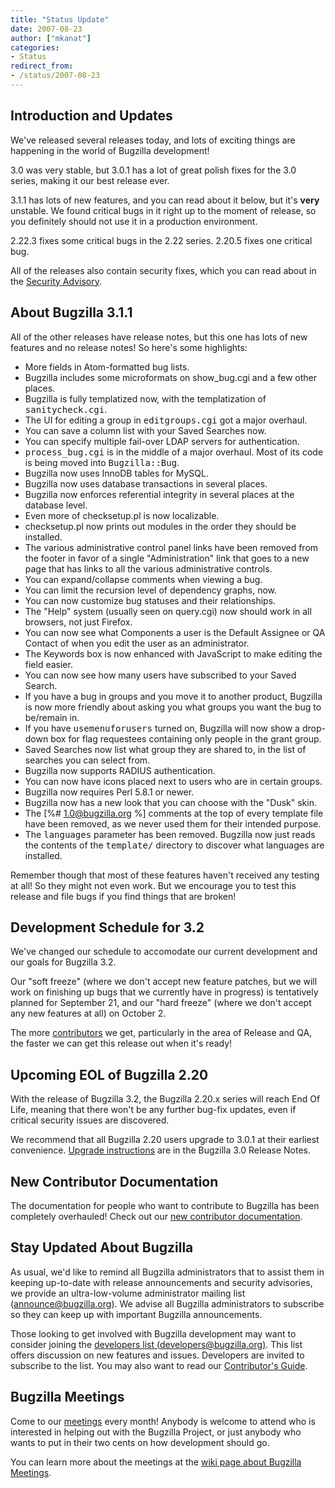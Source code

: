 ```yaml
---
title: "Status Update"
date: 2007-08-23
author: ["mkanat"]
categories:
- Status
redirect_from:
- /status/2007-08-23
---
```


## Introduction and Updates

We've released several releases today, and lots of exciting things are happening in the world of Bugzilla development!

3.0 was very stable, but 3.0.1 has a lot of great polish fixes for the 3.0 series, making it our best release ever.

3.1.1 has lots of new features, and you can read about it below, but it's **very** unstable. We found critical bugs in it right up to the moment of release, so you definitely should not use it in a production environment.

2.22.3 fixes some critical bugs in the 2.22 series. 2.20.5 fixes one critical bug.

All of the releases also contain security fixes, which you can read about in the [Security Advisory](/security/2.20.4/).

## About Bugzilla 3.1.1

All of the other releases have release notes, but this one has lots of new features and no release notes! So here's some highlights:

*   More fields in Atom-formatted bug lists.
*   Bugzilla includes some microformats on show_bug.cgi and a few other places.
*   Bugzilla is fully templatized now, with the templatization of <kbd>sanitycheck.cgi</kbd>.
*   The UI for editing a group in <kbd>editgroups.cgi</kbd> got a major overhaul.
*   You can save a column list with your Saved Searches now.
*   You can specify multiple fail-over LDAP servers for authentication.
*   <kbd>process_bug.cgi</kbd> is in the middle of a major overhaul. Most of its code is being moved into <kbd>Bugzilla::Bug</kbd>.
*   Bugzilla now uses InnoDB tables for MySQL.
*   Bugzilla now uses database transactions in several places.
*   Bugzilla now enforces referential integrity in several places at the database level.
*   Even more of checksetup.pl is now localizable.
*   checksetup.pl now prints out modules in the order they should be installed.
*   The various administrative control panel links have been removed from the footer in favor of a single "Administration" link that goes to a new page that has links to all the various administrative controls.
*   You can expand/collapse comments when viewing a bug.
*   You can limit the recursion level of dependency graphs, now.
*   You can now customize bug statuses and their relationships.
*   The "Help" system (usually seen on query.cgi) now should work in all browsers, not just Firefox.
*   You can now see what Components a user is the Default Assignee or QA Contact of when you edit the user as an administrator.
*   The Keywords box is now enhanced with JavaScript to make editing the field easier.
*   You can now see how many users have subscribed to your Saved Search.
*   If you have a bug in groups and you move it to another product, Bugzilla is now more friendly about asking you what groups you want the bug to be/remain in.
*   If you have <kbd>usemenuforusers</kbd> turned on, Bugzilla will now show a drop-down box for flag requestees containing only people in the grant group.
*   Saved Searches now list what group they are shared to, in the list of searches you can select from.
*   Bugzilla now supports RADIUS authentication.
*   You can now have icons placed next to users who are in certain groups.
*   Bugzilla now requires Perl 5.8.1 or newer.
*   Bugzilla now has a new look that you can choose with the "Dusk" skin.
*   The [%# 1.0@bugzilla.org %] comments at the top of every template file have been removed, as we never used them for their intended purpose.
*   The <kbd>languages</kbd> parameter has been removed. Bugzilla now just reads the contents of the <kbd>template/</kbd> directory to discover what languages are installed.

Remember though that most of these features haven't received any testing at all! So they might not even work. But we encourage you to test this release and file bugs if you find things that are broken!

## Development Schedule for 3.2

We've changed our schedule to accomodate our current development and our goals for Bugzilla 3.2.

Our "soft freeze" (where we don't accept new feature patches, but we will work on finishing up bugs that we currently have in progress) is tentatively planned for September 21, and our "hard freeze" (where we don't accept any new features at all) on October 2\.

The more [contributors](/contribute/) we get, particularly in the area of Release and QA, the faster we can get this release out when it's ready!

## Upcoming EOL of Bugzilla 2.20

With the release of Bugzilla 3.2, the Bugzilla 2.20.x series will reach End Of Life, meaning that there won't be any further bug-fix updates, even if critical security issues are discovered.

We recommend that all Bugzilla 2.20 users upgrade to 3.0.1 at their earliest convenience. [Upgrade instructions](/releases/3.0.1/#v30_upgrading) are in the Bugzilla 3.0 Release Notes.

## New Contributor Documentation

The documentation for people who want to contribute to Bugzilla has been completely overhauled! Check out our [new contributor documentation](https://wiki.mozilla.org/Bugzilla:Developers).

## Stay Updated About Bugzilla

As usual, we'd like to remind all Bugzilla administrators that to assist them in keeping up-to-date with release announcements and security advisories, we provide an ultra-low-volume administrator mailing list ([announce@bugzilla.org](https://lists.bugzilla.org/listinfo/announce)). We advise all Bugzilla administrators to subscribe so they can keep up with important Bugzilla announcements.

Those looking to get involved with Bugzilla development may want to consider joining the [developers list (developers@bugzilla.org)](https://lists.bugzilla.org/listinfo/developers). This list offers discussion on new features and issues. Developers are invited to subscribe to the list. You may also want to read our [Contributor's Guide](https://www.bugzilla.org/docs/contributor.html).

## Bugzilla Meetings

Come to our [meetings](https://wiki.mozilla.org/Bugzilla:Meetings) every month! Anybody is welcome to attend who is interested in helping out with the Bugzilla Project, or just anybody who wants to put in their two cents on how development should go.

You can learn more about the meetings at the [wiki page about Bugzilla Meetings](https://wiki.mozilla.org/Bugzilla:Meetings).
